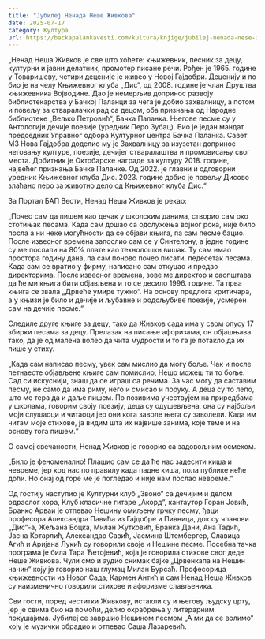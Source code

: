 ```yaml
---
title: "Јубилеј Ненада Неше Живкова"
date: 2025-07-17
category: Култура
url: https://backapalankavesti.com/kultura/knjige/jubilej-nenada-nese-zivkova/
---
```


„Ненад Неша Живков је све што хоћете: књижевник, песник за децу, културни и јавни делатник, промотер писане речи. Рођен је 1965. године у Товаришеву, четири деценије је живео у Новој Гајдобри. Деценију и по био је на челу Књижевног клуба „Дис“, од 2008. године је члан Друштва књижевника Војводине. Дао је немерљив допринос развоју библиотекарства у Бачкој Паланци за чега је добио захвалницу, а потом и повељу за стваралачки рад са децом, оба признања од Народне библиотеке „Вељко Петровић“, Бачка Паланка. Његове песме су у Антологији дечије поезије (уредник Перо Зубац). Био је један мандат председник Управног одбора Културног центра Бачка Паланка. Савет МЗ Нова Гајдобра доделио му је Захвалницу за изузетан допринос неговању културе, поезије, дечијег стваралаштва и промовисању свог места. Добитник је Октобарске награде за културу 2018. године, највећег признања Бачке Паланке. Од 2022. је главни и одговорни уредник Књижевног клуба Дис. 2023. године добио је повељу Дисово злаћано перо за животно дело од Књижевног клуба Дис.“

За Портал БАП Вести, Ненад Неша Живков је рекао:

„Почео сам да пишем као дечак у школским данима, створио сам око стотињак песама. Када сам дошао са одслужења војног рока, није било посла а ни неке могућности да се објави књига, па сам песме бацио. После извесног времена запослио сам се у Синтелону, а једне године су ме послали на 80% плате као технолошки вишак. Ту сам имао простора годину дана, па сам поново почео писати, педесетак песама. Када сам се вратио у фирму, написано сам откуцао и предао директорима. После извесног времена, зове ме директор и саопштава да ће ми књига бити објављена и то се десило 1996. године. Та прва књига се звала „Дрвеће умире тужно“. На основу предлога критичара, а у књизи је било и дечије и љубавне и родољубиве поезије, усмерен сам на дечије песме.“

Следиле друге књиге за децу, тако да Живков сада има у свом опусу 17 збирки песама за децу. Прелазак на писање афоризама, он објашњава тако, да је од малена волео да чита мудрости и то га је потакло да их пише у стиху.

„Када сам написао песму, увек сам мислио да могу боље. Чак и после петнаесте објављене књиге сам помислио, Нешо можеш ти то боље. Сад си искуснији, знаш да се играш са речима. За час могу да саставим песму, не само да има риму, него и смисао и поруку. А деца су то лепо, што ме тера да и даље пишем. По позивима учествујем на приредбама у школама, говорим своју поезију, деца су одушевљена, она су најбољи моји слушаоци и читаоци јер они кога заволе њега су заволели. Када им читам моје стихове, ја видим шта их највише занима, које теме и на основу тога пишем.“

О самој свечаности, Ненад Живков је говорио са задовољним осмехом.

„Било је феноменално! Плашио сам се да ће нас задесити киша и невреме, јер код нас по правилу када падне киша, пола публике неће доћи. Но онај од горе ме је погледао и није нам послао невреме.“

Од гостију наступио је Културни клуб „Звоно“ са дечијим и делом одраслог хора, Клуб класичне гитаре „Акорд“, кантаутор Горан Јовић, Бранко Арваи је отпевао Нешину омиљену грчку песму, ђаци професора Александра Павића из Гајдобре и Пивница, док су чланови „Дис“-а, Жељана Боцка, Милан Жутковић, Бранка Дани, Ана Тадић, Јасна Котарлић, Александар Савић, Јасмина Штембергер, Славица Агић и Аријана Лукић су говорили своје и Нешине песме. Посебна тачка програма је била Тара Ћетојевић, која је говорила стихове свог деде Неше Живкова. Чули смо и аудио снимак бајке „Црвенкапа на Нешин начин“ коју је говорио наш глумац Милан Бурсаћ. Професорица књижевности из Новог Сада, Кармен Антић и сам Ненад Неша Живков су наизменично говорили стихове и афоризме слављеника.

Сви гости, поред честитки Живкову, истакли су и његову људску црту, јер је свима био на помоћи, делио охрабрења у литерарним покушајима. Јубилеј се завршио Нешином песмом „А ми да се волимо“ коју је музички обрадио и отпевао Саша Лазаревић.
